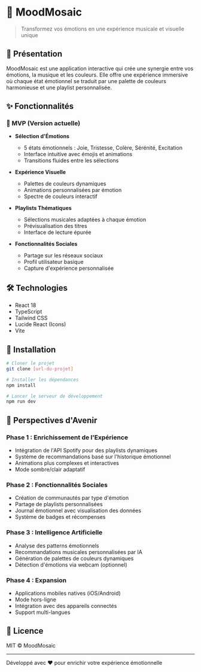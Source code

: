 # 🎨 MoodMosaic

> Transformez vos émotions en une expérience musicale et visuelle unique

## 🌟 Présentation

MoodMosaic est une application interactive qui crée une synergie entre vos émotions, la musique et les couleurs. Elle offre une expérience immersive où chaque état émotionnel se traduit par une palette de couleurs harmonieuse et une playlist personnalisée.

## ✨ Fonctionnalités

### 🎯 MVP (Version actuelle)

- **Sélection d'Émotions**
  - 5 états émotionnels : Joie, Tristesse, Colère, Sérénité, Excitation
  - Interface intuitive avec émojis et animations
  - Transitions fluides entre les sélections

- **Expérience Visuelle**
  - Palettes de couleurs dynamiques
  - Animations personnalisées par émotion
  - Spectre de couleurs interactif

- **Playlists Thématiques**
  - Sélections musicales adaptées à chaque émotion
  - Prévisualisation des titres
  - Interface de lecture épurée

- **Fonctionnalités Sociales**
  - Partage sur les réseaux sociaux
  - Profil utilisateur basique
  - Capture d'expérience personnalisée

## 🛠 Technologies

- React 18
- TypeScript
- Tailwind CSS
- Lucide React (Icons)
- Vite

## 🚀 Installation

```bash
# Cloner le projet
git clone [url-du-projet]

# Installer les dépendances
npm install

# Lancer le serveur de développement
npm run dev
```

## 🔮 Perspectives d'Avenir

### Phase 1 : Enrichissement de l'Expérience
- Intégration de l'API Spotify pour des playlists dynamiques
- Système de recommandations basé sur l'historique émotionnel
- Animations plus complexes et interactives
- Mode sombre/clair adaptatif

### Phase 2 : Fonctionnalités Sociales
- Création de communautés par type d'émotion
- Partage de playlists personnalisées
- Journal émotionnel avec visualisation des données
- Système de badges et récompenses

### Phase 3 : Intelligence Artificielle
- Analyse des patterns émotionnels
- Recommandations musicales personnalisées par IA
- Génération de palettes de couleurs dynamiques
- Détection d'émotions via webcam (optionnel)

### Phase 4 : Expansion
- Applications mobiles natives (iOS/Android)
- Mode hors-ligne
- Intégration avec des appareils connectés
- Support multi-langues

## 📝 Licence

MIT © MoodMosaic

---

Développé avec ❤️ pour enrichir votre expérience émotionnelle